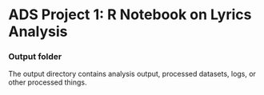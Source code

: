 # ADS Project 1: R Notebook on Lyrics Analysis

### Output folder

The output directory contains analysis output, processed datasets, logs, or other processed things.
